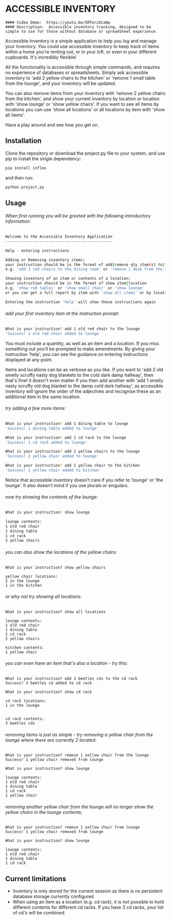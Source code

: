 # ACCESSIBLE INVENTORY
    #### Video Demo:  https://youtu.be/5RTerzGCaNw
    #### Description:  Accessible inventory tracking, designed to be simple to use for those without database or spreadsheet experience

Accessible Inventory is a simple application to help you log and manage your inventory. You could use accessible inventory to keep track of items within a home you're renting out, or in your loft, or even in your different cupboards. It's incredibly flexible!

All the functionality is accessible through simple commands, and requires no experience of databases or spreadsheets.  Simply ask accessible inventory to 'add 2 yellow chairs to the kitchen' or 'remove 1 small table from the lounge', and your inventory will be updated.

You can also remove items from your inventory with 'remove 2 yellow chairs from the kitchen', and show your current inventory by location or location with 'show lounge' or 'show yellow chairs'.  If you want to see all items by locations you can use 'show all locations' or all locations by item with 'show all items'.

Have a play around and see how you get on.

## Installation

Clone the repository or download the project.py file to your system, and use pip to install the single dependency:

```bash
pip install inflex
```
and then run:

```bash
python project.py
```

## Usage

###### When first running you will be greeted with the following introductory information:
```bash
Welcome to the Accessible Inventory Application
-----------------------------------------------

Help - entering instructions

Adding or Removing inventory items:
your instruction should be in the format of add|remove qty item(s) to|from location
e.g. 'add 3 red chairs to the dining room' or 'remove 1 desk from the study'

Showing inventory of an item or contents of a location:
your instruction should be in the format of show item|location
e.g. 'show red tables' or 'show small chair' or 'show lounge'
or you can get a full report by item with 'show all items' or by location with 'show all locations'

Entering the instruction 'help' will show these instructions again

```
###### add your first inventory item at the instruction prompt:
```bash
What is your instruction? add 1 old red chair to the lounge
'Success! 1 old red chair added to lounge
```
You must include a quantity, as well as an item and a location.  If you miss something out you'll be prompted to make amendments. By giving your instruction 'help', you can see the guidance on entering instructions displayed at any point.

Items and locations can be as verbose as you like.  If you want to 'add 2 old smelly scruffy nasty dog blankets to the cold dark damp hallway', then that's fine!  it doesn't even matter if you then add another with 'add 1 smelly nasty scruffy old dog blanket to the damp cold dark hallway', as accessible inventory will ignore the order of the adjectives and recognise these as an additional item in the same location.

###### try adding a few more items:
```bash
What is your instruction? add 1 dining table to lounge
'Success! 1 dining table added to lounge'

What is your instruction? add 1 cd rack to the lounge
'Success! 1 cd rack added to lounge'

What is your instruction? add 2 yellow chairs to the lounge
'Success! 2 yellow chair added to lounge'

What is your instruction? add 1 yellow chair to the kitchen
'Success! 1 yellow chair added to kitchen'
```
Notice that accessible inventory doesn't care if you refer to 'lounge' or 'the lounge'.  It also doesn't mind if you use plurals or singulars.

###### now try showing the contents of the lounge:
```bash
What is your instruction? show lounge

lounge contents:
1 old red chair
1 dining table
1 cd rack
2 yellow chairs
```

###### you can also show the locations of the yellow chairs:

```
What is your instruction? show yellow chairs

yellow chair locations:
2 in the lounge
1 in the kitchen

```

###### or why not try showing all locations:
```
What is your instruction? show all locations

lounge contents:
1 old red chair
1 dining table
1 cd rack
2 yellow chairs

kitchen contents:
1 yellow chair
```
###### you can even have an item that's also a location - try this:
```
What is your instruction? add 3 beetles cds to the cd rack
Success! 3 beetles cd added to cd rack

What is your instruction? show cd rack

cd rack locations:
1 in the lounge


cd rack contents:
3 beetles cds
```
###### removing items is just as simple - try removing a yellow chair from the lounge where there are currently 2 located:
```
What is your instruction? remove 1 yellow chair from the lounge
Success! 1 yellow chair removed from lounge

What is your instruction? show lounge

lounge contents:
1 old red chair
1 dining table
1 cd rack
1 yellow chair
```

###### removing another yellow chair from the lounge will no longer show the yellow chairs in the lounge contents;
```
What is your instruction? remove 1 yellow chair from lounge
Success! 1 yellow chair removed from lounge

What is your instruction? show lounge

lounge contents:
1 old red chair
1 dining table
1 cd rack
```

## Current limitations

* Inventory is only stored for the current session as there is no persistent database storage currently configured
* When using an item as a location (e.g. cd rack), it is not possible to hold different contents for different cd racks.  If you have 3 cd racks, your list of cd's will be combined.
